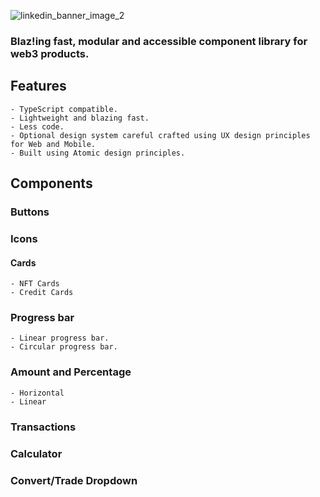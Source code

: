 ![linkedin_banner_image_2](https://user-images.githubusercontent.com/44122952/205468622-3ac05537-d620-4c83-9393-ff16d78f0489.png)

### Blaz!ing fast, modular and accessible component library for web3 products.

## Features

    - TypeScript compatible.
    - Lightweight and blazing fast.
    - Less code.
    - Optional design system careful crafted using UX design principles for Web and Mobile.
    - Built using Atomic design principles.

## Components

### Buttons

### Icons

#### Cards

    - NFT Cards
    - Credit Cards

### Progress bar

    - Linear progress bar.
    - Circular progress bar.

### Amount and Percentage

    - Horizontal
    - Linear

### Transactions

### Calculator

### Convert/Trade Dropdown
